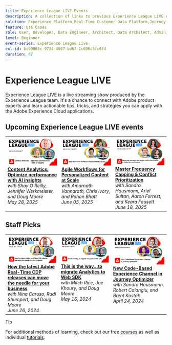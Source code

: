 ```yaml
---
title: Experience League LIVE Events
description: A collection of links to previous Experience League LIVE events
solution: Experience Platform,Real-Time Customer Data Platform,Journey Optimizer,Experience Manager,Target,Audience Manager,Analytics
feature: Use Cases
role: User, Developer, Data Engineer, Architect, Data Architect, Admin, Leader
level: Beginner
event-series: Experience League Live
exl-id: bc99865c-9734-4067-bd67-1c636d8fc6f4
duration: 67
---
```

# Experience League LIVE

Experience League LIVE is a live streaming show produced by the Experience League team.  It's a chance to connect with Adobe product experts and learn actionable tips, tricks, and strategies you can apply with the Adobe Experience Cloud applications.

<div id="upcoming-events">

## Upcoming Experience League LIVE events

<table>
    <tr>
        <td style="vertical-align: top;"><a href="episodes/exl-live-episode-05-22-25.md">
              <img alt="Experience League LIVE May 28" src="episodes/assets/ExL-LIVE-May-28-2025-WebBanner.jpg">
            </a>
            <div>
              <a href="episodes/exl-live-episode-05-22-25.md">
                <strong>Content Analytics: Optimize performance with AI insights</strong>
              </a>
              <br/><em>with Shay O'Reilly, Jennifer Werkmeister, and Doug Moore</em>
              <br/><em>May 28, 2025</em>
            </div>
        </td>
        <td style="vertical-align: top;"><a href="episodes/exl-live-episode-47-2025-06-05.md">
              <img alt="Experience League LIVE June 5" src="assets/WebBannerExLLive-June05-2025.png">
            </a>
            <div>
              <a href="episodes/exl-live-episode-47-2025-06-05.md">
                <strong>Agile Workflows for Personalized Content at Scale</strong>
              </a>
              <br/><em>with Amarnath Vannarath, Chris Ivory, and Rohan Bhatt</em>
              <br/><em>June 05, 2025</em>
            </div>
        </td>
        <td style="vertical-align: top;"><a href="episodes/exl-live-episode-06-18-25.md">
              <img alt="Experience League LIVE June 18" src="episodes/assets/exl-live-web-banner-20250618.png">
            </a>
            <div>
              <a href="episodes/exl-live-episode-06-18-25.md">
                <strong>Master Frequency Capping & Conflict Prioritization</strong>
              </a>
              <br/><em>with Sandra Hausmann, Ariel Sultan, Aaron Forrest, and Keara Fausett</em>
              <br/><em>June 18, 2025</em>
            </div>
        </td>
    </tr>
    
</table>    
  
</div>


<div id="recs-overview-body-1"></div>
<div id="recs-overview-body-2"></div>
<div id="recs-overview-body-3"></div>
<div id="recs-overview-body-4"></div>
<div id="recs-overview-body-5"></div>
<div id="recs-overview-body-6"></div>

<div id="past-events">


</div>

## Staff Picks

<table style="max-width: 1214px;">

<tr>
  <td style="vertical-align: top;"><a href="episodes/exl-live-episode-06-26-24.md">
      <img alt="Experience League LIVE Apr 21" src="episodes/assets/WebBanner-June26-2024.jpg">
    </a>
    <div>
      <a href="episodes/exl-live-episode-06-26-24.md">
        <strong>How the latest Adobe Real-Time CDP releases can move the needle for your business</strong>
      </a>
      <br/><em>with Nina Caruso, Rudi Shumpert, and Doug Moore</em>
      <br/><em>June 26, 2024</em>
    </div>
  </td>
  
  <td style="vertical-align: top;">
    <a href="episodes/exl-live-episode-05-16-24.md">
      <img alt="Experience League LIVE ep8" src="episodes/assets/WebBanner-May16-2024.jpg">
    </a>
    <div>
      <a href="episodes/exl-live-episode-05-16-24.md"><strong>This is the way…to migrate Analytics to Web SDK</strong></a>
      <br/><em>with Mitch Rice, Joe Khoury, and Doug Moore</em>
      <br/><em>May 16, 2024</em>
    </div>
  </td>
  
  <td style="vertical-align: top;">
    <a href="episodes/exl-live-episode-05-26-22.md">
      <img alt="Experience League LIVE May 26" src="episodes/assets/WebBanner-Apr24-2024.jpg">
    </a>
    <div>
      <a href="episodes/exl-live-episode-04-24-24.md">
        <strong>New Code-Based Experience Channel in Journey Optimizer</strong>
      </a>
      <br/><em>with Sandra Hausmann, Robert Calangiu, and Brent Kostak</em>
      <br/><em>April 24, 2024</em>
    </div>
  </td>
  </tr>
  
</table>


>[!TIP]
>
>For additional methods of learning, check out our free [courses](https://experienceleague.adobe.com/#dashboard/learning) as well as individual [tutorials](https://experienceleague.adobe.com/docs/home-tutorials.html).
 